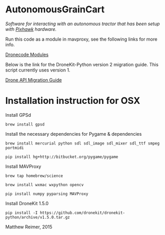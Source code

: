 AutonomousGrainCart
===================
*Software for interacting with an autonomous tractor that has been setup with [Pixhawk](https://pixhawk.org) hardware.*

Run this code as a module in mavproxy, see the following links for more info.

[Dronecode Modules](http://dronecode.github.io/MAVProxy/html/modules/index.html)

Below is the link for the DroneKit-Python version 2 migration guide. This script currently uses version 1.

[Drone API Migration Guide](http://python.dronekit.io/guide/migrating.html)

# Installation instruction for OSX

Install GPSd

`brew install gpsd`

Install the necessary dependencies for Pygame & dependencies

`brew install mercurial python sdl sdl_image sdl_mixer sdl_ttf smpeg portmidi`

`pip install hg+http://bitbucket.org/pygame/pygame`

Install MAVProxy

`brew tap homebrew/science`

`brew install wxmac wxpython opencv`

`pip install numpy pyparsing MAVProxy`

Install DroneKit 1.5.0

`pip install -I https://github.com/dronekit/dronekit-python/archive/v1.5.0.tar.gz`


Matthew Reimer, 2015

